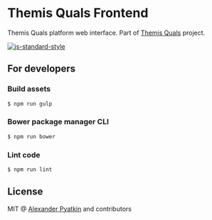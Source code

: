 # Themis Quals Frontend
Themis Quals platform web interface. Part of [Themis Quals](https://github.com/aspyatkin/themis-quals) project.

[![js-standard-style](https://cdn.rawgit.com/feross/standard/master/badge.svg)](https://github.com/feross/standard)

## For developers

### Build assets

```sh
$ npm run gulp
```

### Bower package manager CLI

```sh
$ npm run bower
```

### Lint code

```sh
$ npm run lint
```

## License
MIT @ [Alexander Pyatkin](https://github.com/aspyatkin) and contributors
